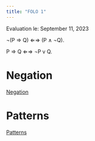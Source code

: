 ```yaml
---
title: "FOLO 1"
---
```

Evaluation le: September 11, 2023

¬(P ⇒ Q) ⇐⇒ (P ∧ ¬Q).

P ⇒ Q ⇐⇒ ¬P v Q.

# Negation

[Negation](../../Remediation/Formalisation%20Logique/Negation.md)

# Patterns

[Patterns](../../Remediation/Formalisation%20Logique/Patterns.md)
